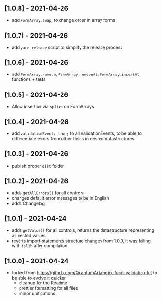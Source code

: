 ## [1.0.8] - 2021-04-26

- add `FormArray.swap`, to change order in array forms

## [1.0.7] - 2021-04-26

- add `yarn release` script to simplify the release process

## [1.0.6] - 2021-04-26

- add `FormArray.remove`, `FormArray.removeAt`, `FormArray.insertAt` functions + tests

## [1.0.5] - 2021-04-26

- Allow insertion via `splice` on FormArrays

## [1.0.4] - 2021-04-26

- add `validationEvent: true;` to all ValidationEvents, to be able to differentiate errors from other fields in nested datastructures

## [1.0.3] - 2021-04-26

- publish proper `dist` folder

## [1.0.2] - 2021-04-26

- adds `getAllErrors()` for all controls
- changes default error messages to be in English
- adds Changelog

## [1.0.1] - 2021-04-24

- adds `getValue()` for all controls, returns the datastructure representing all nested values
- reverts import-statements structure changes from 1.0.0, it was failing with `tslib` after compilation

## [1.0.0] - 2021-04-24

- forked from https://github.com/QuantumArt/mobx-form-validation-kit to be able to evolve it quicker
  - cleanup for the Readme
  - prettier formatting for all files
  - minor unifications
